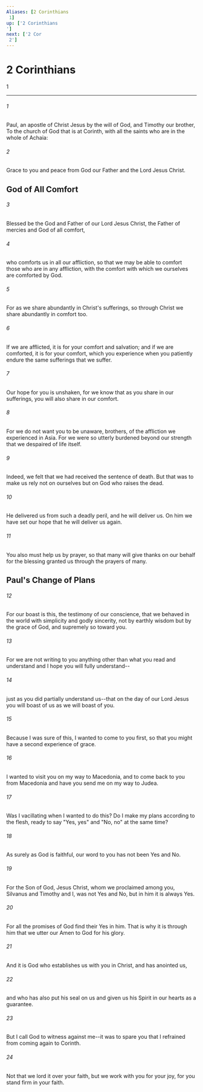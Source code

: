 ```yaml
---
Aliases: [2 Corinthians 1]
up: ['2 Corinthians']
next: ['2 Cor 2']
---
```

# 2 Corinthians 1

***
 

###### 1 
Paul, an apostle of Christ Jesus by the will of God, and Timothy our brother, To the church of God that is at Corinth, with all the saints who are in the whole of Achaia:  

###### 2 
Grace to you and peace from God our Father and the Lord Jesus Christ.  ## God of All Comfort  

###### 3 
Blessed be the God and Father of our Lord Jesus Christ, the Father of mercies and God of all comfort,  

###### 4 
who comforts us in all our affliction, so that we may be able to comfort those who are in any affliction, with the comfort with which we ourselves are comforted by God.  

###### 5 
For as we share abundantly in Christ's sufferings, so through Christ we share abundantly in comfort too.  

###### 6 
If we are afflicted, it is for your comfort and salvation; and if we are comforted, it is for your comfort, which you experience when you patiently endure the same sufferings that we suffer.  

###### 7 
Our hope for you is unshaken, for we know that as you share in our sufferings, you will also share in our comfort.  

###### 8 
For we do not want you to be unaware, brothers, of the affliction we experienced in Asia. For we were so utterly burdened beyond our strength that we despaired of life itself.  

###### 9 
Indeed, we felt that we had received the sentence of death. But that was to make us rely not on ourselves but on God who raises the dead.  

###### 10 
He delivered us from such a deadly peril, and he will deliver us. On him we have set our hope that he will deliver us again.  

###### 11 
You also must help us by prayer, so that many will give thanks on our behalf for the blessing granted us through the prayers of many.  ## Paul's Change of Plans  

###### 12 
For our boast is this, the testimony of our conscience, that we behaved in the world with simplicity and godly sincerity, not by earthly wisdom but by the grace of God, and supremely so toward you.  

###### 13 
For we are not writing to you anything other than what you read and understand and I hope you will fully understand--  

###### 14 
just as you did partially understand us--that on the day of our Lord Jesus you will boast of us as we will boast of you.  

###### 15 
Because I was sure of this, I wanted to come to you first, so that you might have a second experience of grace.  

###### 16 
I wanted to visit you on my way to Macedonia, and to come back to you from Macedonia and have you send me on my way to Judea.  

###### 17 
Was I vacillating when I wanted to do this? Do I make my plans according to the flesh, ready to say "Yes, yes" and "No, no" at the same time?  

###### 18 
As surely as God is faithful, our word to you has not been Yes and No.  

###### 19 
For the Son of God, Jesus Christ, whom we proclaimed among you, Silvanus and Timothy and I, was not Yes and No, but in him it is always Yes.  

###### 20 
For all the promises of God find their Yes in him. That is why it is through him that we utter our Amen to God for his glory.  

###### 21 
And it is God who establishes us with you in Christ, and has anointed us,  

###### 22 
and who has also put his seal on us and given us his Spirit in our hearts as a guarantee.  

###### 23 
But I call God to witness against me--it was to spare you that I refrained from coming again to Corinth.  

###### 24 
Not that we lord it over your faith, but we work with you for your joy, for you stand firm in your faith.
